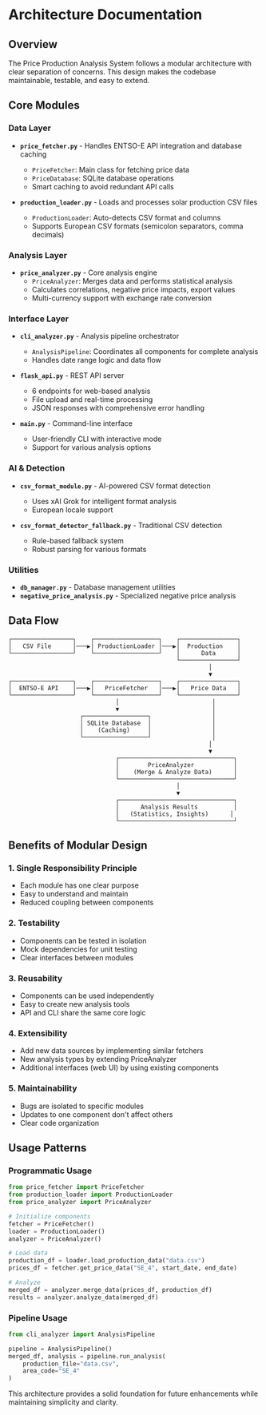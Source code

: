 # Architecture Documentation

## Overview

The Price Production Analysis System follows a modular architecture with clear separation of concerns. This design makes the codebase maintainable, testable, and easy to extend.

## Core Modules

### Data Layer
- **`price_fetcher.py`** - Handles ENTSO-E API integration and database caching
  - `PriceFetcher`: Main class for fetching price data
  - `PriceDatabase`: SQLite database operations
  - Smart caching to avoid redundant API calls

- **`production_loader.py`** - Loads and processes solar production CSV files
  - `ProductionLoader`: Auto-detects CSV format and columns
  - Supports European CSV formats (semicolon separators, comma decimals)

### Analysis Layer
- **`price_analyzer.py`** - Core analysis engine
  - `PriceAnalyzer`: Merges data and performs statistical analysis
  - Calculates correlations, negative price impacts, export values
  - Multi-currency support with exchange rate conversion

### Interface Layer
- **`cli_analyzer.py`** - Analysis pipeline orchestrator
  - `AnalysisPipeline`: Coordinates all components for complete analysis
  - Handles date range logic and data flow

- **`flask_api.py`** - REST API server
  - 6 endpoints for web-based analysis
  - File upload and real-time processing
  - JSON responses with comprehensive error handling

- **`main.py`** - Command-line interface
  - User-friendly CLI with interactive mode
  - Support for various analysis options

### AI & Detection
- **`csv_format_module.py`** - AI-powered CSV format detection
  - Uses xAI Grok for intelligent format analysis
  - European locale support

- **`csv_format_detector_fallback.py`** - Traditional CSV detection
  - Rule-based fallback system
  - Robust parsing for various formats

### Utilities
- **`db_manager.py`** - Database management utilities
- **`negative_price_analysis.py`** - Specialized negative price analysis

## Data Flow

```
┌─────────────────┐    ┌──────────────────┐    ┌────────────────┐
│   CSV File      │───▶│ ProductionLoader │───▶│  Production    │
└─────────────────┘    └──────────────────┘    │      Data      │
                                               └────────────────┘
                                                        │
                                                        ▼
┌─────────────────┐    ┌──────────────────┐    ┌────────────────┐
│  ENTSO-E API    │───▶│   PriceFetcher   │───▶│   Price Data   │
└─────────────────┘    └──────────────────┘    └────────────────┘
                              │                          │
                              ▼                          │
                    ┌──────────────────┐                 │
                    │ SQLite Database  │                 │
                    │    (Caching)     │                 │
                    └──────────────────┘                 │
                                                        │
                                                        ▼
                              ┌────────────────────────────────┐
                              │        PriceAnalyzer           │
                              │    (Merge & Analyze Data)      │
                              └────────────────────────────────┘
                                               │
                                               ▼
                              ┌────────────────────────────────┐
                              │      Analysis Results          │
                              │   (Statistics, Insights)      │
                              └────────────────────────────────┘
```

## Benefits of Modular Design

### 1. **Single Responsibility Principle**
- Each module has one clear purpose
- Easy to understand and maintain
- Reduced coupling between components

### 2. **Testability**
- Components can be tested in isolation
- Mock dependencies for unit testing
- Clear interfaces between modules

### 3. **Reusability**
- Components can be used independently
- Easy to create new analysis tools
- API and CLI share the same core logic

### 4. **Extensibility**
- Add new data sources by implementing similar fetchers
- New analysis types by extending PriceAnalyzer
- Additional interfaces (web UI) by using existing components

### 5. **Maintainability**
- Bugs are isolated to specific modules
- Updates to one component don't affect others
- Clear code organization

## Usage Patterns

### Programmatic Usage
```python
from price_fetcher import PriceFetcher
from production_loader import ProductionLoader
from price_analyzer import PriceAnalyzer

# Initialize components
fetcher = PriceFetcher()
loader = ProductionLoader()
analyzer = PriceAnalyzer()

# Load data
production_df = loader.load_production_data("data.csv")
prices_df = fetcher.get_price_data("SE_4", start_date, end_date)

# Analyze
merged_df = analyzer.merge_data(prices_df, production_df)
results = analyzer.analyze_data(merged_df)
```

### Pipeline Usage
```python
from cli_analyzer import AnalysisPipeline

pipeline = AnalysisPipeline()
merged_df, analysis = pipeline.run_analysis(
    production_file="data.csv",
    area_code="SE_4"
)
```

This architecture provides a solid foundation for future enhancements while maintaining simplicity and clarity.
